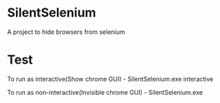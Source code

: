 # SilentSelenium
A project to hide browsers from selenium

# Test
To run as interactive(Show chrome GUI) - SilentSelenium.exe interactive

To run as non-interactive(Invisible chrome GUI) - SilentSelenium.exe
